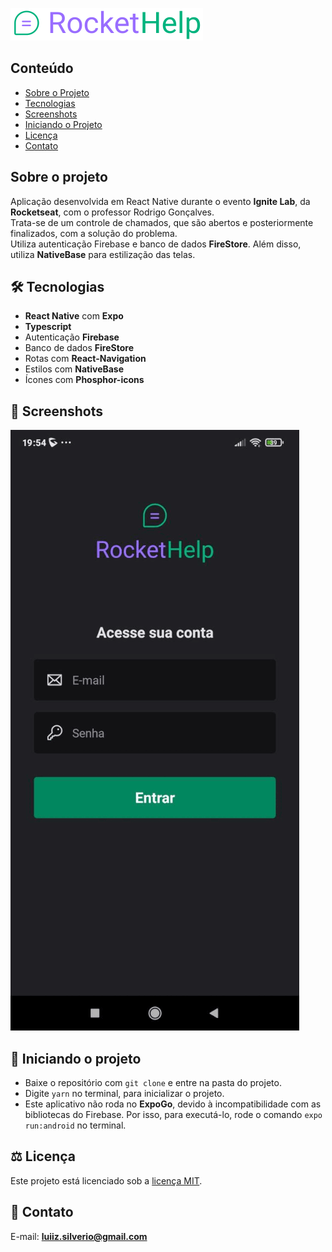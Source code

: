 ![](https://github.com/luiizsilverio/help/blob/master/src/assets/logo_secondary.svg)

## Conteúdo
* [Sobre o Projeto](#sobre-o-projeto)
* [Tecnologias](#hammer_and_wrench-tecnologias)
* [Screenshots](#camera_flash-screenshots)
* [Iniciando o Projeto](#car-Iniciando-o-projeto)
* [Licença](#balance_scale-licença)
* [Contato](#email-contato)

## Sobre o projeto
Aplicação desenvolvida em React Native durante o evento __Ignite Lab__, da __Rocketseat__, com o professor Rodrigo Gonçalves.<br />
Trata-se de um controle de chamados, que são abertos e posteriormente finalizados, com a solução do problema.<br />
Utiliza autenticação Firebase e banco de dados __FireStore__. Além disso, utiliza __NativeBase__ para estilização das telas.<br />

## :hammer_and_wrench: Tecnologias
* __React Native__ com __Expo__
* __Typescript__
* Autenticação __Firebase__
* Banco de dados __FireStore__
* Rotas com __React-Navigation__
* Estilos com __NativeBase__
* Ícones com __Phosphor-icons__

## :camera_flash: Screenshots
![](https://github.com/luiizsilverio/help/blob/master/src/assets/help.gif)

## :car: Iniciando o projeto
* Baixe o repositório com ``` git clone ``` e entre na pasta do projeto.
* Digite ``` yarn ``` no terminal, para inicializar o projeto.
* Este aplicativo não roda no __ExpoGo__, devido à incompatibilidade com as bibliotecas do Firebase. Por isso, para executá-lo, rode o comando ``` expo run:android ``` no terminal.

## :balance_scale: Licença
Este projeto está licenciado sob a [licença MIT](LICENSE).

## :email: Contato

E-mail: [**luiiz.silverio@gmail.com**](mailto:luiiz.silverio@gmail.com)
